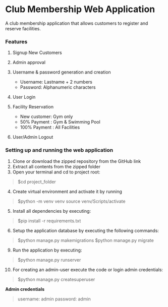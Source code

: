# Club Membership Web Application

A club membership application that allows customers to register and reserve facilities. 


### Features

1. Signup New Customers
2. Admin approval
3. Username & password generation and creation
   - Username: Lastname + 2 numbers
   - Password: Alphanumeric characters

4. User Login
5. Facility Reservation
   - New customer: Gym only
   - 50% Payment : Gym & Swimming Pool
   - 100% Payment : All Facilities
6. User/Admin Logout

### Setting up and running the web application

1.	Clone or download the zipped repository from the GitHub link
2.	Extract all contents from the zipped folder
3.	Open your terminal and cd to project root:
>$cd project_folder
4.	Create virtual environment and activate it by running
>$python -m venv venv
source venv/Scripts/activate
5.	Install all dependencies by executing:  
>$pip install -r requirements.txt
6.	Setup the application database by executing the following commands:
>$python manage.py makemigrations
>$python manage.py migrate
9.	Run the application by executing: 
>$python manage.py runserver
10.	For creating an admin-user execute the code or login admin credentials: 
>$python manage.py createsuperuser

**Admin credentials**
>username: admin
>password: admin 
